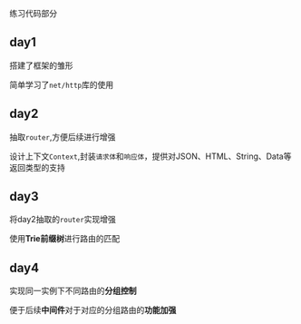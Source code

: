 练习代码部分

## day1

搭建了框架的雏形

简单学习了`net/http`库的使用

## day2

抽取`router`,方便后续进行增强

设计上下文`Context`,封装`请求体`和`响应体`，提供对JSON、HTML、String、Data等返回类型的支持

## day3

将day2抽取的`router`实现增强 

使用**Trie前缀树**进行路由的匹配

## day4

实现同一实例下不同路由的**分组控制**

便于后续**中间件**对于对应的分组路由的**功能加强**